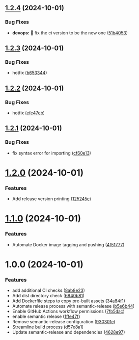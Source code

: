 ## [1.2.4](https://github.com/JvictorMarques/lab02-react/compare/v1.2.3...v1.2.4) (2024-10-01)


### Bug Fixes

* **devops:** :green_heart: fix the ci version to be the new one ([51b4053](https://github.com/JvictorMarques/lab02-react/commit/51b4053ee402aa482dfd076a182b16d2dac67396))

## [1.2.3](https://github.com/JvictorMarques/lab02-react/compare/v1.2.2...v1.2.3) (2024-10-01)


### Bug Fixes

* hotfix ([b653344](https://github.com/JvictorMarques/lab02-react/commit/b653344b306354c3be900fbd7c653858324e21e6))

## [1.2.2](https://github.com/JvictorMarques/lab02-react/compare/v1.2.1...v1.2.2) (2024-10-01)


### Bug Fixes

* hotfix ([efc47eb](https://github.com/JvictorMarques/lab02-react/commit/efc47eb37d184c93fcda7e19ec6e95ab165d1d1f))

## [1.2.1](https://github.com/JvictorMarques/lab02-react/compare/v1.2.0...v1.2.1) (2024-10-01)


### Bug Fixes

* fix syntax error for importing ([cf60e13](https://github.com/JvictorMarques/lab02-react/commit/cf60e139e76e7e8865dd630f08f712c9ec98cef1))

# [1.2.0](https://github.com/JvictorMarques/lab02-react/compare/v1.1.0...v1.2.0) (2024-10-01)


### Features

* Add release version printing ([125245e](https://github.com/JvictorMarques/lab02-react/commit/125245e99f4b770f6362d957bb51c897673ffcb2))

# [1.1.0](https://github.com/JvictorMarques/lab02-react/compare/v1.0.0...v1.1.0) (2024-10-01)


### Features

* Automate Docker image tagging and pushing ([4f51777](https://github.com/JvictorMarques/lab02-react/commit/4f51777b9644b2c2bf6a87962bd25904ad32c808))

# 1.0.0 (2024-10-01)


### Features

* add additional CI checks ([8ab8e23](https://github.com/JvictorMarques/lab02-react/commit/8ab8e236e92deb9a4921e312ace3bdc4ee3cd257))
* Add dist directory check ([6840b81](https://github.com/JvictorMarques/lab02-react/commit/6840b816c7589e622c7dd4ec4ba038b7c2da419e))
* Add Dockerfile steps to copy pre-built assets ([34a84f1](https://github.com/JvictorMarques/lab02-react/commit/34a84f1f805244fe2a6e8a4493b72ad2745232b9))
* Automate release process with semantic-release ([b5e6b44](https://github.com/JvictorMarques/lab02-react/commit/b5e6b4470b475d78394d78ea4e0387a70723ce23))
* Enable GitHub Actions workflow permissions ([7fb5dac](https://github.com/JvictorMarques/lab02-react/commit/7fb5daca62b3581feae213dd01e9799ff2a6b9e7))
* enable semantic release ([1ffe47f](https://github.com/JvictorMarques/lab02-react/commit/1ffe47fb92df5ff38cd529c45ea83f59e493f466))
* Remove semantic-release configuration ([930301e](https://github.com/JvictorMarques/lab02-react/commit/930301e88bdf8f1f9cb24b557759955d3aa06a8a))
* Streamline build process ([d57e8a1](https://github.com/JvictorMarques/lab02-react/commit/d57e8a191f062ca17d785d96743adb3fc0e38c8e))
* Update semantic-release and dependencies ([4628e97](https://github.com/JvictorMarques/lab02-react/commit/4628e9752ac02c44777ffb4fd5fe332f4661b128))
